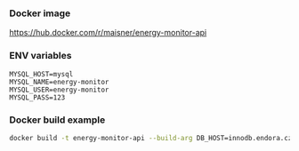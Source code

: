 ### Docker image
https://hub.docker.com/r/maisner/energy-monitor-api

### ENV variables
```dotenv
MYSQL_HOST=mysql
MYSQL_NAME=energy-monitor
MYSQL_USER=energy-monitor
MYSQL_PASS=123
```

### Docker build example
```bash
docker build -t energy-monitor-api --build-arg DB_HOST=innodb.endora.cz:3306 --build-arg DB_NAME=energymonitor --build-arg DB_USER=energy --build-arg DB_PASS='Abc123_#' .
```
